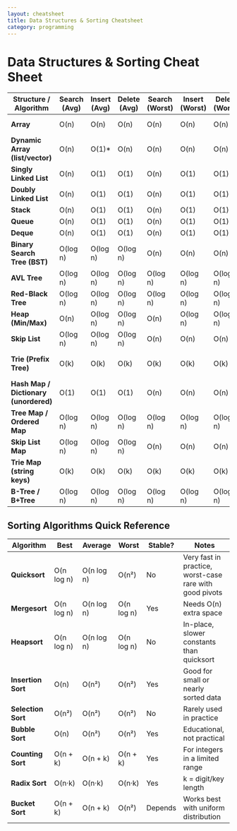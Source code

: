 ```yaml
---
layout: cheatsheet
title: Data Structures & Sorting Cheatsheet
category: programming
---
```


<div class="cheatsheet">

# Data Structures & Sorting Cheat Sheet

| Structure / Algorithm                 | Search (Avg) | Insert (Avg) | Delete (Avg) | Search (Worst) | Insert (Worst) | Delete (Worst) | **Sort Time**                                             |
| ------------------------------------- | ------------ | ------------ | ------------ | -------------- | -------------- | -------------- | --------------------------------------------------------- |
| **Array**                             | O(n)         | O(n)         | O(n)         | O(n)           | O(n)           | O(n)           | **O(n log n)** (e.g., quicksort/mergesort)                |
| **Dynamic Array (list/vector)**       | O(n)         | O(1)*        | O(n)         | O(n)           | O(n)           | O(n)           | **O(n log n)**                                            |
| **Singly Linked List**                | O(n)         | O(1)         | O(1)         | O(n)           | O(1)           | O(1)           | **O(n log n)** (merge sort)                               |
| **Doubly Linked List**                | O(n)         | O(1)         | O(1)         | O(n)           | O(1)           | O(1)           | **O(n log n)** (merge sort)                               |
| **Stack**                             | O(n)         | O(1)         | O(1)         | O(n)           | O(1)           | O(1)           | N/A                                                       |
| **Queue**                             | O(n)         | O(1)         | O(1)         | O(n)           | O(1)           | O(1)           | N/A                                                       |
| **Deque**                             | O(n)         | O(1)         | O(1)         | O(n)           | O(1)           | O(1)           | N/A                                                       |
| **Binary Search Tree (BST)**          | O(log n)     | O(log n)     | O(log n)     | O(n)           | O(n)           | O(n)           | **O(n log n)** (in-order traversal + rebalance if needed) |
| **AVL Tree**                          | O(log n)     | O(log n)     | O(log n)     | O(log n)       | O(log n)       | O(log n)       | **O(n log n)**                                            |
| **Red-Black Tree**                    | O(log n)     | O(log n)     | O(log n)     | O(log n)       | O(log n)       | O(log n)       | **O(n log n)**                                            |
| **Heap (Min/Max)**                    | O(n)         | O(log n)     | O(log n)     | O(n)           | O(log n)       | O(log n)       | **O(n log n)** (heap sort)                                |
| **Skip List**                         | O(log n)     | O(log n)     | O(log n)     | O(n)           | O(n)           | O(n)           | **O(n log n)**                                            |
| **Trie (Prefix Tree)**                | O(k)         | O(k)         | O(k)         | O(k)           | O(k)           | O(k)           | **O(n·k)** (lexicographic traversal)                      |
| **Hash Map / Dictionary (unordered)** | O(1)         | O(1)         | O(1)         | O(n)           | O(n)           | O(n)           | **O(n log n)** (need to extract keys/values + sort)       |
| **Tree Map / Ordered Map**            | O(log n)     | O(log n)     | O(log n)     | O(log n)       | O(log n)       | O(log n)       | **O(n log n)**                                            |
| **Skip List Map**                     | O(log n)     | O(log n)     | O(log n)     | O(n)           | O(n)           | O(n)           | **O(n log n)**                                            |
| **Trie Map (string keys)**            | O(k)         | O(k)         | O(k)         | O(k)           | O(k)           | O(k)           | **O(n·k)** (prefix order)                                 |
| **B-Tree / B+Tree**                   | O(log n)     | O(log n)     | O(log n)     | O(log n)       | O(log n)       | O(log n)       | **O(n log n)**                                            |


## Sorting Algorithms Quick Reference

| Algorithm          | Best       | Average    | Worst      | Stable? | Notes                                                   |
| ------------------ | ---------- | ---------- | ---------- | ------- | ------------------------------------------------------- |
| **Quicksort**      | O(n log n) | O(n log n) | O(n²)      | No      | Very fast in practice, worst-case rare with good pivots |
| **Mergesort**      | O(n log n) | O(n log n) | O(n log n) | Yes     | Needs O(n) extra space                                  |
| **Heapsort**       | O(n log n) | O(n log n) | O(n log n) | No      | In-place, slower constants than quicksort               |
| **Insertion Sort** | O(n)       | O(n²)      | O(n²)      | Yes     | Good for small or nearly sorted data                    |
| **Selection Sort** | O(n²)      | O(n²)      | O(n²)      | No      | Rarely used in practice                                 |
| **Bubble Sort**    | O(n)       | O(n²)      | O(n²)      | Yes     | Educational, not practical                              |
| **Counting Sort**  | O(n + k)   | O(n + k)   | O(n + k)   | Yes     | For integers in a limited range                         |
| **Radix Sort**     | O(n·k)     | O(n·k)     | O(n·k)     | Yes     | k = digit/key length                                    |
| **Bucket Sort**    | O(n + k)   | O(n + k)   | O(n²)      | Depends | Works best with uniform distribution                    |

</div>